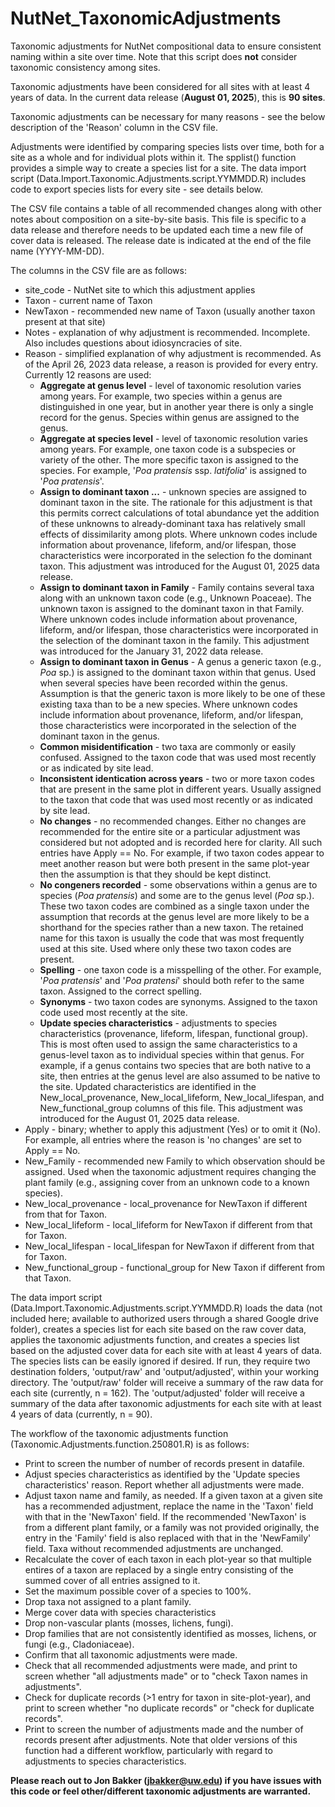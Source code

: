 # NutNet_TaxonomicAdjustments
Taxonomic adjustments for NutNet compositional data to ensure consistent naming within a site over time.  Note that this script does **not** consider taxonomic consistency among sites.

Taxonomic adjustments have been considered for all sites with at least 4 years of data.  In the current data release (**August 01, 2025**), this is **90 sites**.

Taxonomic adjustments can be necessary for many reasons - see the below description of the 'Reason' column in the CSV file.

Adjustments were identified by comparing species lists over time, both for a site as a whole and for individual plots within it.  The spplist() function provides a simple way to create a species list for a site.  The data import script (Data.Import.Taxonomic.Adjustments.script.YYMMDD.R) includes code to export species lists for every site - see details below.

The CSV file contains a table of all recommended changes along with other notes about composition on a site-by-site basis.  This  file is specific to a data release and therefore needs to be updated each time a new file of cover data is released.  The release date is indicated at the end of the file name (YYYY-MM-DD).

The columns in the CSV file are as follows:
- site_code - NutNet site to which this adjustment applies
- Taxon - current name of Taxon
- NewTaxon - recommended new name of Taxon (usually another taxon present at that site)
- Notes - explanation of why adjustment is recommended.  Incomplete.  Also includes questions about idiosyncracies of site.
- Reason - simplified explanation of why adjustment is recommended.  As of the April 26, 2023 data release, a reason is provided for every entry.  Currently 12 reasons are used:
  - **Aggregate at genus level** - level of taxonomic resolution varies among years.  For example, two species within a genus are distinguished in one year, but in another year there is only a single record for the genus.  Species within genus are assigned to the genus.
  - **Aggregate at species level** - level of taxonomic resolution varies among years.  For example, one taxon code is a subspecies or variety of the other.  The more specific taxon is assigned to the species.  For example, '*Poa pratensis* ssp. *latifolia*' is assigned to '*Poa pratensis*'.
  - **Assign to dominant taxon ...** - unknown species are assigned to dominant taxon in the site. The rationale for this adjustment is that this permits correct calculations of total abundance yet the addition of these unknowns to already-dominant taxa has relatively small effects of dissimilarity among plots. Where unknown codes include information about provenance, lifeform, and/or lifespan, those characteristics were incorporated in the selection fo the dominant taxon.  This adjustment was introduced for the August 01, 2025 data release.
  - **Assign to dominant taxon in Family** - Family contains several taxa along with an unknown taxon code (e.g., Unknown Poaceae). The unknown taxon is assigned to the dominant taxon in that Family.  Where unknown codes include information about provenance, lifeform, and/or lifespan, those characteristics were incorporated in the selection of the dominant taxon in the family. This adjustment was introduced for the January 31, 2022 data release.
  - **Assign to dominant taxon in Genus** - A genus a generic taxon (e.g., *Poa* sp.) is assigned to the dominant taxon within that genus. Used when several species have been recorded within the genus. Assumption is that the generic taxon is more likely to be one of these existing taxa than to be a new species.  Where unknown codes include information about provenance, lifeform, and/or lifespan, those characteristics were incorporated in the selection of the dominant taxon in the genus. 
  - **Common misidentification** - two taxa are commonly or easily confused.  Assigned to the taxon code that was used most recently or as indicated by site lead.
  - **Inconsistent identication across years** - two or more taxon codes that are present in the same plot in different years.  Usually assigned to the taxon that code that was used most recently or as indicated by site lead.
  - **No changes** - no recommended changes.  Either no changes are recommended for the entire site or a particular adjustment was considered but not adopted and is recorded here for clarity.  All such entries have Apply == No.  For example, if two taxon codes appear to meet another reason but were both present in the same plot-year then the assumption is that they should be kept distinct. 
  - **No congeners recorded** - some observations within a genus are to species (*Poa pratensis*) and some are to the genus level (*Poa* sp.).  These two taxon codes are combined as a single taxon under the assumption that records at the genus level are more likely to be a shorthand for the species rather than a new taxon. The retained name for this taxon is usually the code that was most frequently used at this site.  Used where only these two taxon codes are present.
  - **Spelling** - one taxon code is a misspelling of the other. For example, '*Poa pratensis*' and '*Poa pratensi*' should both refer to the same taxon.  Assigned to the correct spelling.
  - **Synonyms** - two taxon codes are synonyms. Assigned to the taxon code used most recently at the site.
  - **Update species characteristics** - adjustments to species characteristics (provenance, lifeform, lifespan, functional group).  This is most often used to assign the same characteristics to a genus-level taxon as to individual species within that genus.  For example, if a genus contains two species that are both native to a site, then entries at the genus level are also assumed to be native to the site.  Updated characteristics are identified in the New_local_provenance, New_local_lifeform, New_local_lifespan, and New_functional_group columns of this file. This adjustment was introduced for the August 01, 2025 data release.
- Apply - binary; whether to apply this adjustment (Yes) or to omit it (No).  For example, all entries where the reason is 'no changes' are set to Apply == No.
- New_Family - recommended new Family to which observation should be assigned.  Used when the taxonomic adjustment requires changing the plant family (e.g., assigning cover from an unknown code to a known species).
- New_local_provenance - local_provenance for NewTaxon if different from that for Taxon.
- New_local_lifeform - local_lifeform for NewTaxon if different from that for Taxon.
- New_local_lifespan - local_lifespan for NewTaxon if different from that for Taxon.
- New_functional_group - functional_group for New Taxon if different from that Taxon.  

The data import script (Data.Import.Taxonomic.Adjustments.script.YYMMDD.R) loads the data (not included here; available to authorized users through a shared Google drive folder), creates a species list for each site based on the raw cover data, applies the taxonomic adjustments function, and creates a species list based on the adjusted cover data for each site with at least 4 years of data.  The species lists can be easily ignored if desired.  If run, they require two destination folders, 'output/raw' and 'output/adjusted', within your working directory.  The 'output/raw' folder will receive a summary of the raw data for each site (currently, n = 162). The 'output/adjusted' folder will receive a summary of the data after taxonomic adjustments for each site with at least 4 years of data (currently, n = 90).

The workflow of the taxonomic adjustments function (Taxonomic.Adjustments.function.250801.R) is as follows:
- Print to screen the number of number of records present in datafile.
- Adjust species characteristics as identified by the 'Update species characteristics' reason. Report whether all adjustments were made.
- Adjust taxon name and family, as needed. If a given taxon at a given site has a recommended adjustment, replace the name in the 'Taxon' field with that in the 'NewTaxon' field.  If the recommended 'NewTaxon' is from a different plant family, or a family was not provided originally, the entry in the 'Family' field is also replaced with that in the 'NewFamily' field.  Taxa without recommended adjustments are unchanged.
- Recalculate the cover of each taxon in each plot-year so that multiple entires of a taxon are replaced by a single entry consisting of the summed cover of all entries assigned to it.
- Set the maximum possible cover of a species to 100%.
- Drop taxa not assigned to a plant family.
- Merge cover data with species characteristics
- Drop non-vascular plants (mosses, lichens, fungi).
- Drop families that are not consistently identified as mosses, lichens, or fungi (e.g., Cladoniaceae).
- Confirm that all taxonomic adjustments were made.
- Check that all recommended adjustments were made, and print to screen whether "all adjustments made" or to "check Taxon names in adjustments".
- Check for duplicate records (>1 entry for taxon in site-plot-year), and print to screen whether "no duplicate records" or "check for duplicate records". 
- Print to screen the number of adjustments made and the number of records present after adjustments.
Note that older versions of this function had a different workflow, particularly with regard to adjustments to species characteristics.

**Please reach out to Jon Bakker (jbakker@uw.edu) if you have issues with this code or feel other/different taxonomic adjustments are warranted.**
